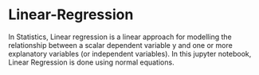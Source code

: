 # Linear-Regression

In Statistics, Linear regression is a linear approach for modelling the relationship between a scalar dependent variable y and one or more explanatory variables (or independent variables).
In this jupyter notebook, Linear Regression is done using normal equations.
